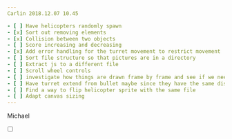 ```yaml
---
Carlin 2018.12.07 10.45

- [ ] Have helicopters randomly spawn
- [x] Sort out removing elements
- [x] Collision between two objects
- [ ] Score increasing and decreasing
- [x] Add error handling for the turret movement to restrict movement
- [ ] Sort file structure so that pictures are in a directory
- [ ] Extract js to a different file
- [ ] Scroll wheel controls
- [ ] investigate how things are drawn frame by frame and see if we need to do .onload for each image
- [ ] Have turret extend from bullet maybe since they have the same display method ? [I might investigate how to do the conservatory thing where you just use that method]
- [ ] Find a way to flip helicopter sprite with the same file
- [ ] Adapt canvas sizing 
---
```


Michael 

- [ ] ​
